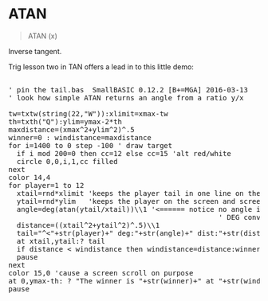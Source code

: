 # ATAN

> ATAN (x)

Inverse tangent.

Trig lesson two in TAN offers a lead in to this little demo:
<pre>

' pin the tail.bas  SmallBASIC 0.12.2 [B+=MGA] 2016-03-13
' look how simple ATAN returns an angle from a ratio y/x 
 
tw=txtw(string(22,"W")):xlimit=xmax-tw
th=txth("Q"):ylim=ymax-2*th
maxdistance=(xmax^2+ylim^2)^.5
winner=0 : windistance=maxdistance
for i=1400 to 0 step -100 ' draw target
  if i mod 200=0 then cc=12 else cc=15 'alt red/white
  circle 0,0,i,1,cc filled
next
color 14,4
for player=1 to 12
  xtail=rnd*xlimit 'keeps the player tail in one line on the screen, hopefully
  ytail=rnd*ylim   'keeps the player on the screen and screen from scrolling, hopefully
  angle=deg(atan(ytail/xtail))\\1 '<====== notice no angle involved with atan we feed it a ratio
                                                  ' DEG converts the angle to degrees from radians
  distance=((xtail^2+ytail^2)^.5)\\1
  tail="^<"+str(player)+" deg:"+str(angle)+" dist:"+str(distance)
  at xtail,ytail:? tail
  if distance < windistance then windistance=distance:winner=player
  pause
next
color 15,0 'cause a screen scroll on purpose
at 0,ymax-th: ? "The winner is "+str(winner)+" at "+str(windistance)+" press any..."
pause

</pre>

